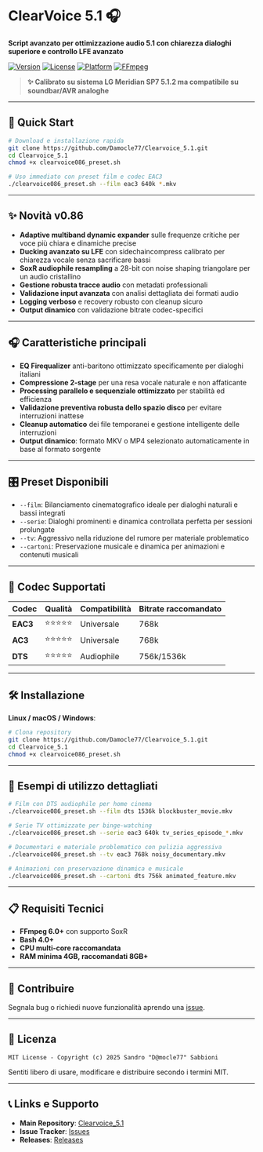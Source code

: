 # ClearVoice 5.1 🎧

**Script avanzato per ottimizzazione audio 5.1 con chiarezza dialoghi superiore e controllo LFE avanzato**

[![Version](https://img.shields.io/badge/version-0.86-blue.svg)](https://github.com/Damocle77/Clearvoice_5.1/releases)
[![License](https://img.shields.io/badge/license-MIT-green.svg)](LICENSE)
[![Platform](https://img.shields.io/badge/platform-Windows%2011%20%7C%20Linux%20%7C%20macOS-lightgrey.svg)](#installazione)
[![FFmpeg](https://img.shields.io/badge/ffmpeg-6.0%2B-orange.svg)](#requisiti-tecnici)

> **✨ Calibrato su sistema LG Meridian SP7 5.1.2 ma compatibile su soundbar/AVR analoghe**

---

## 🚀 Quick Start

```bash
# Download e installazione rapida
git clone https://github.com/Damocle77/Clearvoice_5.1.git
cd Clearvoice_5.1
chmod +x clearvoice086_preset.sh

# Uso immediato con preset film e codec EAC3
./clearvoice086_preset.sh --film eac3 640k *.mkv
```

---

## ✨ Novità v0.86

* **Adaptive multiband dynamic expander** sulle frequenze critiche per voce più chiara e dinamiche precise
* **Ducking avanzato su LFE** con sidechaincompress calibrato per chiarezza vocale senza sacrificare bassi
* **SoxR audiophile resampling** a 28-bit con noise shaping triangolare per un audio cristallino
* **Gestione robusta tracce audio** con metadati professionali
* **Validazione input avanzata** con analisi dettagliata dei formati audio
* **Logging verboso** e recovery robusto con cleanup sicuro
* **Output dinamico** con validazione bitrate codec-specifici

---

## 🎧 Caratteristiche principali

* **EQ Firequalizer** anti-baritono ottimizzato specificamente per dialoghi italiani
* **Compressione 2-stage** per una resa vocale naturale e non affaticante
* **Processing parallelo e sequenziale ottimizzato** per stabilità ed efficienza
* **Validazione preventiva robusta dello spazio disco** per evitare interruzioni inattese
* **Cleanup automatico** dei file temporanei e gestione intelligente delle interruzioni
* **Output dinamico**: formato MKV o MP4 selezionato automaticamente in base al formato sorgente

---

## 🎛️ Preset Disponibili

* `--film`: Bilanciamento cinematografico ideale per dialoghi naturali e bassi integrati
* `--serie`: Dialoghi prominenti e dinamica controllata perfetta per sessioni prolungate
* `--tv`: Aggressivo nella riduzione del rumore per materiale problematico
* `--cartoni`: Preservazione musicale e dinamica per animazioni e contenuti musicali

---

## 🎵 Codec Supportati

| Codec    | Qualità | Compatibilità | Bitrate raccomandato |
| -------- | ------- | ------------- | -------------------- |
| **EAC3** | ⭐⭐⭐⭐⭐   | Universale    | 768k   	          |
| **AC3**  | ⭐⭐⭐⭐⭐   | Universale    | 768k                 |
| **DTS**  | ⭐⭐⭐⭐⭐   | Audiophile    | 756k/1536k           |


---

## 🛠️ Installazione

**Linux / macOS / Windows**:

```bash
# Clona repository
git clone https://github.com/Damocle77/Clearvoice_5.1.git
cd Clearvoice_5.1
chmod +x clearvoice086_preset.sh
```

---

## 📖 Esempi di utilizzo dettagliati

```bash
# Film con DTS audiophile per home cinema
./clearvoice086_preset.sh --film dts 1536k blockbuster_movie.mkv

# Serie TV ottimizzate per binge-watching
./clearvoice086_preset.sh --serie eac3 640k tv_series_episode_*.mkv

# Documentari e materiale problematico con pulizia aggressiva
./clearvoice086_preset.sh --tv eac3 768k noisy_documentary.mkv

# Animazioni con preservazione dinamica e musicale
./clearvoice086_preset.sh --cartoni dts 756k animated_feature.mkv
```

---

## 📋 Requisiti Tecnici

* **FFmpeg 6.0+** con supporto SoxR
* **Bash 4.0+**
* **CPU multi-core raccomandata**
* **RAM minima 4GB, raccomandati 8GB+**

---

## 🤝 Contribuire

Segnala bug o richiedi nuove funzionalità aprendo una [issue](https://github.com/Damocle77/Clearvoice_5.1/issues).

---

## 📄 Licenza

```
MIT License - Copyright (c) 2025 Sandro "D@mocle77" Sabbioni
```

Sentiti libero di usare, modificare e distribuire secondo i termini MIT.

---

## 📞 Links e Supporto

* **Main Repository**: [Clearvoice\_5.1](https://github.com/Damocle77/Clearvoice_5.1)
* **Issue Tracker**: [Issues](https://github.com/Damocle77/Clearvoice_5.1/issues)
* **Releases**: [Releases](https://github.com/Damocle77/Clearvoice_5.1/releases)
